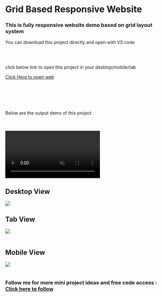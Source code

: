 <h1>Grid Based Responsive Website</h1>
<h3>This is fully responsive website demo based on grid layout system</h3>
<p>You can download this project directly and open with VS code</p>
<br>
<br>
<p> click below link to open this project in your desktop/mobile/tab </p>
<a href="https://prathameshvattamwar.github.io/gridweb2">Click Here to open web</a>
<br><br>
<p style="margin-top:2vh;">Below are the output demo of this project</p>
<br><br>

<video autoplay muted>
  <source src="https://i.imgur.com/iJ3ODgF.mp4" type="video/mp4">
  Your browser does not support the video tag.
</video>

<br>
<h2>Desktop View</h2>
<img src="https://i.imgur.com/GDspDeQ.png"/>

<h2>Tab View</h2>
<img src="https://i.imgur.com/X5p6Owr.png"/>
<br><br>

<h2>Mobile View</h2>
<img src="https://i.imgur.com/Tr8ADHN.png"/>
<br><br>




<h3>Follow me for more mini project ideas and free code access : <a href="https://github.com/prathameshvattamwar">Click here to follow</a></h3>
